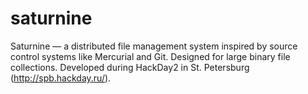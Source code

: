 # saturnine
Saturnine — a distributed file management system inspired by source control systems like Mercurial and Git.
Designed for large binary file collections.
Developed during HackDay2 in St. Petersburg (http://spb.hackday.ru/).

